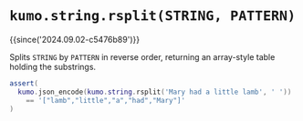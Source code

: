 # `kumo.string.rsplit(STRING, PATTERN)`

{{since('2024.09.02-c5476b89')}}

Splits `STRING` by `PATTERN` in reverse order, returning an array-style table
holding the substrings.

```lua
assert(
  kumo.json_encode(kumo.string.rsplit('Mary had a little lamb', ' '))
    == '["lamb","little","a","had","Mary"]'
)
```


